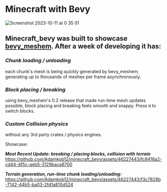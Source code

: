 # Minecraft with Bevy
![Screenshot 2023-10-11 at 0 35 01](https://github.com/Adamkob12/minecraft_bevy/assets/46227443/ce7d8eaa-d3d9-4735-a3a0-59340525db51)


## Minecraft_bevy was built to showcase [bevy_meshem](https://github.com/Adamkob12/bevy_meshem). After a week of developing it has:
### ***Chunk loading / unloading*** 
each chunk's mesh is being quickly generated by bevy_meshem, generating up to thousands of meshes per frame asynchronously. 
### ***Block placing / breaking*** 
using bevy_meshem's 0.2 release that made run-time mesh updates possible, block placing and breaking feels smooth and snappy. Press `N` to switch blocks.
### ***Custom Collision physics*** 
without any 3rd party crates / physics engines.

Showcase:

***Most Recent Update: breaking / placing blocks, collision with terrain***
https://github.com/Adamkob12/minecraft_bevy/assets/46227443/fc8418a2-cd44-4f5c-aeb5-3129baca8700



***Terrain generation, run-time chunk loading/unloading:***
https://github.com/Adamkob12/minecraft_bevy/assets/46227443/f3c7828b-7142-44b5-ba03-2fd1a810d524

